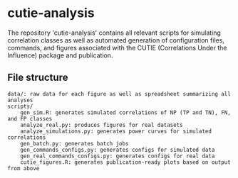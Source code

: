 # cutie-analysis #

The repository 'cutie-analysis' contains all relevant scripts for simulating correlation classes as well as automated generation of configuration files, commands, and figures associated with the CUTIE (Correlations Under the Influence) package and publication.

## File structure ###

```
data/: raw data for each figure as well as spreadsheet summarizing all analyses
scripts/
    gen_sim.R: generates simulated correlations of NP (TP and TN), FN, and FP classes
    analyze_real.py: produces figures for real datasets
    analyze_simulations.py: generates power curves for simulated correlations
    gen_batch.py: generates batch jobs
    gen_commands_configs.py: generates configs for simulated data
    gen_real_commands_configs.py: generates configs for real data
    cutie_figures.R: generates publication-ready plots based on output from above
```
